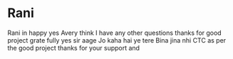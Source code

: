 # Rani
Rani in happy 
yes Avery think I have any other questions 
thanks for good project grate fully 
yes sir aage Jo kaha hai ye 
tere Bina jina nhi
CTC as per the good project 
thanks for your support and 
